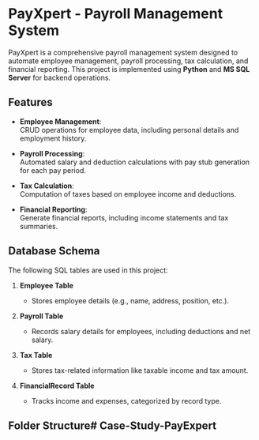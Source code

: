 # PayXpert - Payroll Management System

PayXpert is a comprehensive payroll management system designed to automate employee management, payroll processing, tax calculation, and financial reporting. This project is implemented using **Python** and **MS SQL Server** for backend operations.

## Features
- **Employee Management**:  
  CRUD operations for employee data, including personal details and employment history.

- **Payroll Processing**:  
  Automated salary and deduction calculations with pay stub generation for each pay period.

- **Tax Calculation**:  
  Computation of taxes based on employee income and deductions.

- **Financial Reporting**:  
  Generate financial reports, including income statements and tax summaries.

## Database Schema
The following SQL tables are used in this project:

1. **Employee Table**  
   - Stores employee details (e.g., name, address, position, etc.).

2. **Payroll Table**  
   - Records salary details for employees, including deductions and net salary.

3. **Tax Table**  
   - Stores tax-related information like taxable income and tax amount.

4. **FinancialRecord Table**  
   - Tracks income and expenses, categorized by record type.

## Folder Structure﻿# Case-Study-PayExpert
